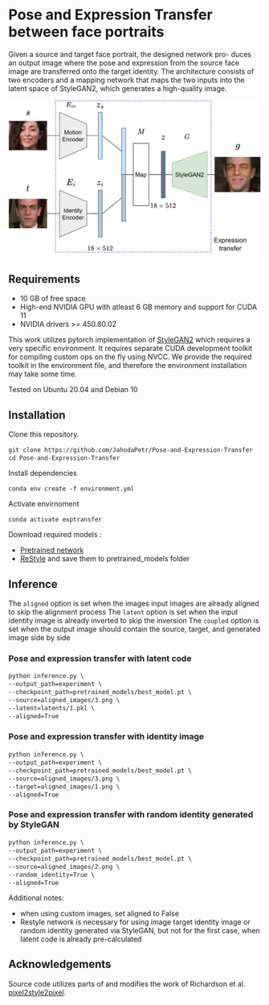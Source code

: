 # Pose and Expression Transfer between face portraits

Given a source and target face portrait, the designed network pro-
duces an output image where the pose and expression from the source face
image are transferred onto the target identity. The architecture consists of
two encoders and a mapping network that maps the two inputs into the latent
space of StyleGAN2, which generates a high-quality image.

![Pose and Expression Transfer](/doc/Diagram.png)


## Requirements
* 10 GB of free space
* High-end NVIDIA GPU with atleast 6 GB memory and support for CUDA 11
* NVIDIA drivers >= 450.80.02	

This work utilizes pytorch implementation of [StyleGAN2](https://github.com/rosinality/stylegan2-pytorch) which requires a very specific environment.
It requires separate CUDA development toolkit for compiling custom ops on the fly using NVCC. We provide the required toolkit in the environment file, and therefore the environment installation may take some time.

Tested on Ubuntu 20.04 and Debian 10

## Installation

Clone this repository.
```
git clone https://github.com/JahodaPetr/Pose-and-Expression-Transfer
cd Pose-and-Expression-Transfer
```

Install dependencies
```
conda env create -f environment.yml
```

Activate envirnoment
```
conda activate exptransfer
```

Download required models :
  * [Pretrained network](https://drive.google.com/file/d/11q5_a0NAceAeQ7-WyH8hjIROcYwlTAax/view?usp=share_link)
  * [ReStyle](https://drive.google.com/file/d/1sw6I2lRIB0MpuJkpc8F5BJiSZrc0hjfE/view)
and save them to pretrained_models folder

## Inference

The `aligned` option is set when the images input images are already aligned to skip the alignment process
The `latent` option is set when the input identity image is already inverted to skip the inversion
The `coupled` option is set when the output image should contain the source, target, and generated image side by side


### Pose and expression transfer with latent code

```
python inference.py \
--output_path=experiment \
--checkpoint_path=pretrained_models/best_model.pt \
--source=aligned_images/3.png \
--latent=latents/1.pkl \
--aligned=True 
```

### Pose and expression transfer with identity image

```
python inference.py \
--output_path=experiment \
--checkpoint_path=pretrained_models/best_model.pt \
--source=aligned_images/3.png \
--target=aligned_images/1.png \
--aligned=True 
```

### Pose and expression transfer with random identity generated by StyleGAN


```
python inference.py \
--output_path=experiment \
--checkpoint_path=pretrained_models/best_model.pt \
--source=aligned_images/2.png \
--random_identity=True \
--aligned=True 
```

Additional notes: 
* when using custom images, set aligned to False
* Restyle network is necessary for using image target identity image or random identity generated via StyleGAN, but not for the first case, when latent code is already pre-calculated 

## Acknowledgements

Source code utilizes parts of and modifies the work of Richardson et al. [pixel2style2pixel](https://github.com/eladrich/pixel2style2pixel).